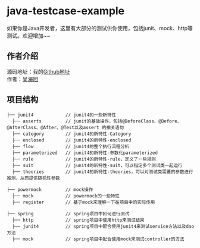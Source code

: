 # java-testcase-example
如果你是Java开发者，这里有大部分的测试供你使用，包括junit、mock、http等测试。欢迎增加~~

## 作者介绍
源码地址：我的[Github地址](https://github.com/benjaminwhx)  
作者：[吴海旭](http://benjaminwhx.com)

## 项目结构
```
├── junit4            // junit4的一些新特性
  ├── asserts         // junit的基础操作，包括@BeforeClass、@Before、@AfterClass、@After、@Test以及assert 的相关语句
  ├── category        // junit4的新特性-Category
  ├── enclosed        // junit4的新特性-enclosed
  ├── flow            // junit4的整个执行流程分析
  ├── parameterized   // junit4的新特性-参数化parameterized
  ├── rule            // junit4的新特性-rule，定义了一些规则
  ├── suit            // junit4的新特性-suit，可以指定多个测试类一起运行
  ├── theories        // junit4的新特性-theories，可以对测试类需要的参数进行推测，从而提供随机性参数
  
├── powermock         // mock操作
  ├── mock            // powermock的一些特性
  ├── register        // 基于mock来理解一下在项目中的实际作用
  
├── spring            // spring项目中如何进行测试
  ├── http            // spring项目中使用http来测试结果
  ├── junit4          // spring项目中配合使用junit4来测试service方法以及dao方法
  ├── mock            // spring项目中配合使用mock来测试controller的方法
```
